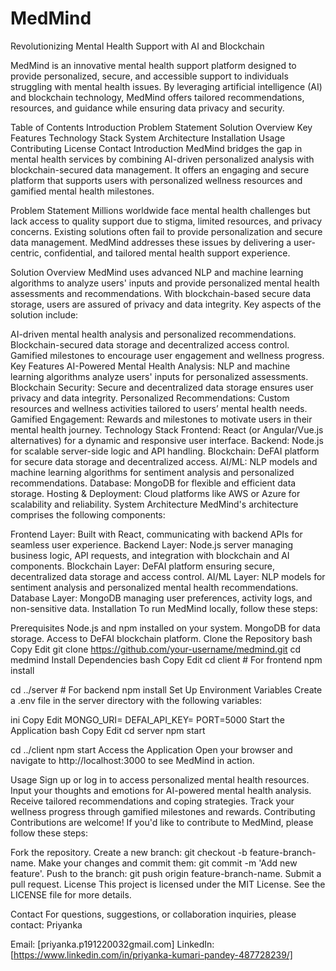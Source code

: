 # MedMind
Revolutionizing Mental Health Support with AI and Blockchain  

MedMind is an innovative mental health support platform designed to provide personalized, secure, and accessible support to individuals struggling with mental health issues. By leveraging artificial intelligence (AI) and blockchain technology, MedMind offers tailored recommendations, resources, and guidance while ensuring data privacy and security.

Table of Contents
Introduction
Problem Statement
Solution Overview
Key Features
Technology Stack
System Architecture
Installation
Usage
Contributing
License
Contact
Introduction
MedMind bridges the gap in mental health services by combining AI-driven personalized analysis with blockchain-secured data management. It offers an engaging and secure platform that supports users with personalized wellness resources and gamified mental health milestones.

Problem Statement
Millions worldwide face mental health challenges but lack access to quality support due to stigma, limited resources, and privacy concerns. Existing solutions often fail to provide personalization and secure data management. MedMind addresses these issues by delivering a user-centric, confidential, and tailored mental health support experience.

Solution Overview
MedMind uses advanced NLP and machine learning algorithms to analyze users' inputs and provide personalized mental health assessments and recommendations. With blockchain-based secure data storage, users are assured of privacy and data integrity. Key aspects of the solution include:

AI-driven mental health analysis and personalized recommendations.
Blockchain-secured data storage and decentralized access control.
Gamified milestones to encourage user engagement and wellness progress.
Key Features
AI-Powered Mental Health Analysis: NLP and machine learning algorithms analyze users' inputs for personalized assessments.
Blockchain Security: Secure and decentralized data storage ensures user privacy and data integrity.
Personalized Recommendations: Custom resources and wellness activities tailored to users’ mental health needs.
Gamified Engagement: Rewards and milestones to motivate users in their mental health journey.
Technology Stack
Frontend: React (or Angular/Vue.js alternatives) for a dynamic and responsive user interface.
Backend: Node.js for scalable server-side logic and API handling.
Blockchain: DeFAI platform for secure data storage and decentralized access.
AI/ML: NLP models and machine learning algorithms for sentiment analysis and personalized recommendations.
Database: MongoDB for flexible and efficient data storage.
Hosting & Deployment: Cloud platforms like AWS or Azure for scalability and reliability.
System Architecture
MedMind's architecture comprises the following components:

Frontend Layer: Built with React, communicating with backend APIs for seamless user experience.
Backend Layer: Node.js server managing business logic, API requests, and integration with blockchain and AI components.
Blockchain Layer: DeFAI platform ensuring secure, decentralized data storage and access control.
AI/ML Layer: NLP models for sentiment analysis and personalized mental health recommendations.
Database Layer: MongoDB managing user preferences, activity logs, and non-sensitive data.
Installation
To run MedMind locally, follow these steps:

Prerequisites
Node.js and npm installed on your system.
MongoDB for data storage.
Access to DeFAI blockchain platform.
Clone the Repository
bash
Copy
Edit
git clone https://github.com/your-username/medmind.git
cd medmind
Install Dependencies
bash
Copy
Edit
cd client   # For frontend
npm install

cd ../server   # For backend
npm install
Set Up Environment Variables
Create a .env file in the server directory with the following variables:

ini
Copy
Edit
MONGO_URI=<your-mongodb-uri>
DEFAI_API_KEY=<your-defai-api-key>
PORT=5000
Start the Application
bash
Copy
Edit
cd server
npm start

cd ../client
npm start
Access the Application
Open your browser and navigate to http://localhost:3000 to see MedMind in action.

Usage
Sign up or log in to access personalized mental health resources.
Input your thoughts and emotions for AI-powered mental health analysis.
Receive tailored recommendations and coping strategies.
Track your wellness progress through gamified milestones and rewards.
Contributing
Contributions are welcome! If you'd like to contribute to MedMind, please follow these steps:

Fork the repository.
Create a new branch: git checkout -b feature-branch-name.
Make your changes and commit them: git commit -m 'Add new feature'.
Push to the branch: git push origin feature-branch-name.
Submit a pull request.
License
This project is licensed under the MIT License. See the LICENSE file for more details.

Contact
For questions, suggestions, or collaboration inquiries, please contact:
Priyanka

Email: [priyanka.p191220032gmail.com]
LinkedIn: [https://www.linkedin.com/in/priyanka-kumari-pandey-487728239/]
